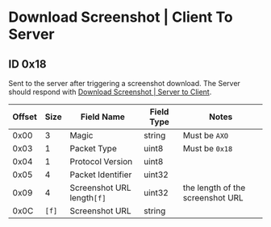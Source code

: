 # Download Screenshot | Client To Server

## ID 0x18

Sent to the server after triggering a screenshot download. The Server should respond with [Download Screenshot | Server to Client](../serverToClient/0x18_upload_screenshot.md).

<table>
    <thead>
        <tr>
            <th>Offset</th>
            <th>Size</th>
            <th>Field Name</th>
            <th>Field Type</th>
            <th>Notes</th>
        </tr>
    </thead>
    <tbody>
    <tr>
        <td>0x00</td>
        <td>3</td>
        <td>Magic</td>
        <td>string</td>
        <td>Must be <code>AXO</code></td>
    </tr>
        <tr>
        <td>0x03</td>
        <td>1</td>
        <td>Packet Type</td>
        <td>uint8</td>
        <td>Must be <code>0x18</code></td>
    </tr>
    <tr>
        <td>0x04</td>
        <td>1</td>
        <td>Protocol Version</td>
        <td>uint8</td>
        <td></td>
    </tr>
    <tr>
        <td>0x05</td>
        <td>4</td>
        <td>Packet Identifier</td>
        <td>uint32</td>
        <td></td>
    </tr>
    <tr>
        <td>0x09</td>
        <td>4</td>
        <td>Screenshot URL length<code>[f]</code></td>
        <td>uint32</td>
        <td>the length of the screenshot URL</td>
    </tr>
    <tr>
        <td>0x0C</td>
        <td><code>[f]</code></td>
        <td>Screenshot URL</td>
        <td>string</td>
        <td></td>
    </tr>
    </tbody>
</table>

